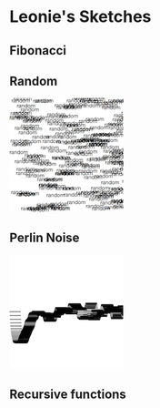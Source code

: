 # Leonie's Sketches

## Fibonacci


## Random
![](Leonie/random2_text.png)

## Perlin Noise
![](Leonie/perlinnoise1.png)

## Recursive functions
            

